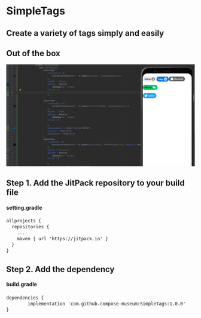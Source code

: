 # SimpleTags
## Create a variety of tags simply and easily
## Out of the box

![](demo.png)

## Step 1. Add the JitPack repository to your build file

#### setting.gradle
```
allprojects {
  repositories {
    ...
    maven { url 'https://jitpack.io' }
  }
}
```

## Step 2. Add the dependency

#### build.gradle
```
dependencies {
        implementation 'com.github.compose-museum:SimpleTags:1.0.0'
}
```
